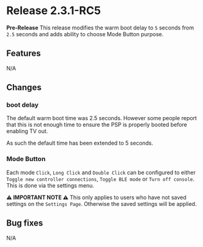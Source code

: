 # Release 2.3.1-RC5

**Pre-Release** This release modifies the warm boot delay to `5` seconds from `2.5` seconds and adds ability to choose Mode Button purpose.

## Features
 N/A
## Changes

### boot delay
The default warm boot time was 2.5 seconds. However some people report that this is not enough time to ensure the PSP is properly booted before enabling TV out.

As such the default time has been extended to 5 seconds.

### Mode Button
Each mode `Click`, `Long Click` and `Double Click` can be configured to either `Toggle new controller connections`, `Toggle BLE mode` or `Turn off console`. This is done via the settings menu.

**⚠ IMPORTANT NOTE ⚠** This only applies to users who have not saved settings on the `Settings Page`. Otherwise the saved settings will be applied.

## Bug fixes

N/A